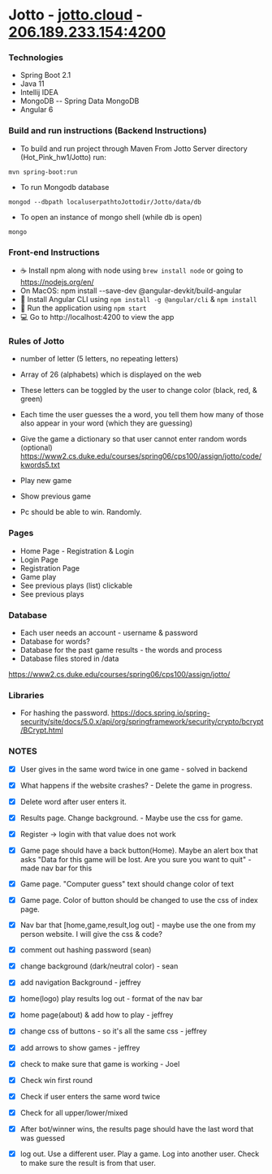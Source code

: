 # Jotto - [jotto.cloud](jotto.cloud) - [206.189.233.154:4200](206.189.233.154:4200)

### Technologies
* Spring Boot 2.1
* Java 11
* Intellij IDEA 
* MongoDB -- Spring Data MongoDB
* Angular 6

### Build and run instructions (Backend Instructions)
* To build and run project through Maven
From Jotto Server directory (Hot_Pink_hw1/Jotto) run:
```
mvn spring-boot:run
```
* To run Mongodb database
```
mongod --dbpath localuserpathtoJottodir/Jotto/data/db
```
* To open an instance of mongo shell (while db is open)
```
mongo
```

### Front-end Instructions
* :coffee: Install npm along with node using `brew install node` or going to https://nodejs.org/en/
* On MacOS: npm install --save-dev @angular-devkit/build-angular
* :whale: Install Angular CLI using `npm install -g @angular/cli` & `npm install`
* :running: Run the application using `npm start`
* :computer: Go to http://localhost:4200 to view the app

### Rules of Jotto
* number of letter (5 letters, no repeating letters)
* Array of 26 (alphabets) which is displayed on the web
* These letters can be toggled by the user to change color (black, red, & green)
* Each time the user guesses the a word, you tell them how many of those also appear in your word (which they are guessing)

* Give the game a dictionary so that user cannot enter random words (optional)
https://www2.cs.duke.edu/courses/spring06/cps100/assign/jotto/code/kwords5.txt

* Play new game
* Show previous game
* Pc should be able to win. Randomly.

### Pages
* Home Page - Registration & Login
* Login Page
* Registration Page
* Game play
* See previous plays (list) clickable
* See previous plays

### Database
* Each user needs an account - username & password
* Database for words?
* Database for the past game results - the words and process
* Database files stored in /data

https://www2.cs.duke.edu/courses/spring06/cps100/assign/jotto/

### Libraries
* For hashing the password.
https://docs.spring.io/spring-security/site/docs/5.0.x/api/org/springframework/security/crypto/bcrypt/BCrypt.html

### NOTES
* [X] User gives in the same word twice in one game - solved in backend
* [X] What happens if the website crashes? - Delete the game in progress.
* [X] Delete word after user enters it.
* [X] Results page. Change background. - Maybe use the css for game.
* [X] Register -> login with that value does not work
* [X] Game page should have a back button(Home). Maybe an alert box that asks "Data for this game will be lost. Are you sure you want to quit" - made nav bar for this
* [X] Game page. "Computer guess" text should change color of text
* [X] Game page. Color of button should be changed to use the css of index page.
* [X] Nav bar that [home,game,result,log out] - maybe use the one from my person website. I will give the css & code?
* [X] comment out hashing password (sean)
* [X] change background (dark/neutral color) - sean

* [X] add navigation Background - jeffrey
* [X] home(logo) play results	log out - format of the nav bar

* [X] home page(about) & add how to play - jeffrey
* [X] change css of buttons - so it's all the same css - jeffrey
* [X] add arrows to show games - jeffrey 

* [X] check to make sure that game is working - Joel
* [X] Check win first round
* [X] Check if user enters the same word twice
* [X] Check for all upper/lower/mixed
* [X] After bot/winner wins, the results page should have the last word that was guessed
* [X] log out. Use a different user. Play a game. Log into another user. Check to make sure the result is from that user.
